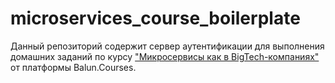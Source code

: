# microservices_course_boilerplate

Данный репозиторий содержит сервер аутентификации для выполнения домашних заданий по курсу ["Микросервисы как в BigTech-компаниях"](https://balun.courses/courses/microservice) от платформы Balun.Courses.
